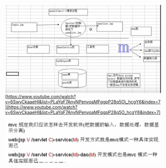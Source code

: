 ![](/mvc/import.png)[https://www.youtube.com/watch?v=6SwvCkaaeHI&list=PLaYqF7AnyNPenvoaMFggpP28q5O\_hcgY6&index=7](https://www.youtube.com/watch?v=6SwvCkaaeHI&list=PLaYqF7AnyNPenvoaMFggpP28q5O_hcgY6&index=7)

![](/mvc1/import.png)

